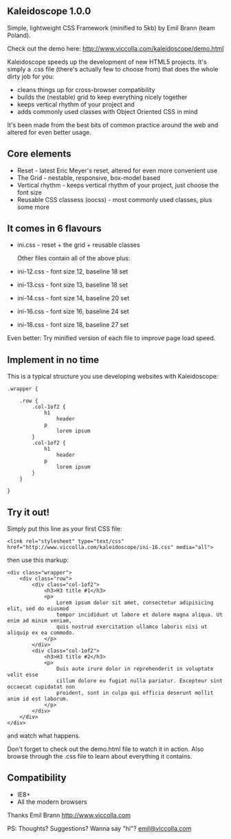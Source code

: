 Kaleidoscope 1.0.0 
------------------
Simple, lightweight CSS Framework (minified to 5kb)
by Emil Brann 
(team Poland).

Check out the demo here: <http://www.viccolla.com/kaleidoscope/demo.html>



Kaleidoscope speeds up the development of new HTML5 projects. It's simply a .css file (there's actually few to choose from) that does the whole dirty job for you: 
* cleans things up for cross-browser compatibility
* builds the (nestable) grid to keep everything nicely together
* keeps vertical rhythm of your project and 
* adds commonly used classes with Object Oriented CSS in mind

It's been made from the best bits of common practice around the web and altered for even better usage.



Core elements
------------------

* Reset - latest Eric Meyer's reset, altered for even more convenient use
* The Grid - nestable, responsive, box-model based
* Vertical rhythm - keeps vertical rhythm of your project, just choose the font size
* Reusable CSS classess (oocss) - most commonly used classes, plus some more



It comes in 6 flavours
------------------

* ini.css - reset + the grid + reusable classes

  Other files contain all of the above plus:
* ini-12.css - font size 12, baseline 18 set
* ini-13.css - font size 13, baseline 18 set
* ini-14.css - font size 14, baseline 20 set
* ini-16.css - font size 16, baseline 24 set
* ini-18.css - font size 18, baseline 27 set

Even better: Try minified version of each file to improve page load speed. 



Implement in no time
------------------

This is a typical structure you use developing websites with Kaleidoscope:

	.wrapper {
		
		.row {
			.col-1of2 {
				h1
					header
				p
					lorem ipsum
			}
			.col-1of2 {
				h1
					header
				p
					lorem ipsum
			}
		}

	}



Try it out!
------------------

Simply put this line as your first CSS file: 


	<link rel="stylesheet" type="text/css" href="http://www.viccolla.com/kaleidoscope/ini-16.css" media="all">

then use this markup:

	<div class="wrapper">
		<div class="row">
			<div class="col-1of2">
				<h3>H3 title #1</h3>
				<p>
					Lorem ipsum dolor sit amet, consectetur adipisicing elit, sed do eiusmod
					tempor incididunt ut labore et dolore magna aliqua. Ut enim ad minim veniam,
					quis nostrud exercitation ullamco laboris nisi ut aliquip ex ea commodo. 
				</p>
			</div>
			<div class="col-1of2">
				<h3>H3 title #2</h3>
				<p>
					Duis aute irure dolor in reprehenderit in voluptate velit esse
					cillum dolore eu fugiat nulla pariatur. Excepteur sint occaecat cupidatat non
					proident, sunt in culpa qui officia deserunt mollit anim id est laborum.
				</p>
			</div>
		</div>
	</div>


and watch what happens.

Don't forget to check out the demo.html file to watch it in action. Also browse through the .css file to learn about everything it contains.



Compatibility
------------------
* IE8+
* All the modern browsers



Thanks
Emil Brann 
<http://www.viccolla.com>

PS: Thoughts? Suggestions? Wanna say "hi"? <emil@viccolla.com>